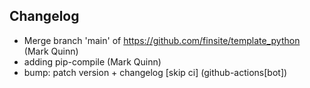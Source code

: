 ## Changelog

- Merge branch 'main' of https://github.com/finsite/template_python (Mark Quinn)
- adding pip-compile (Mark Quinn)
- bump: patch version + changelog [skip ci] (github-actions[bot])